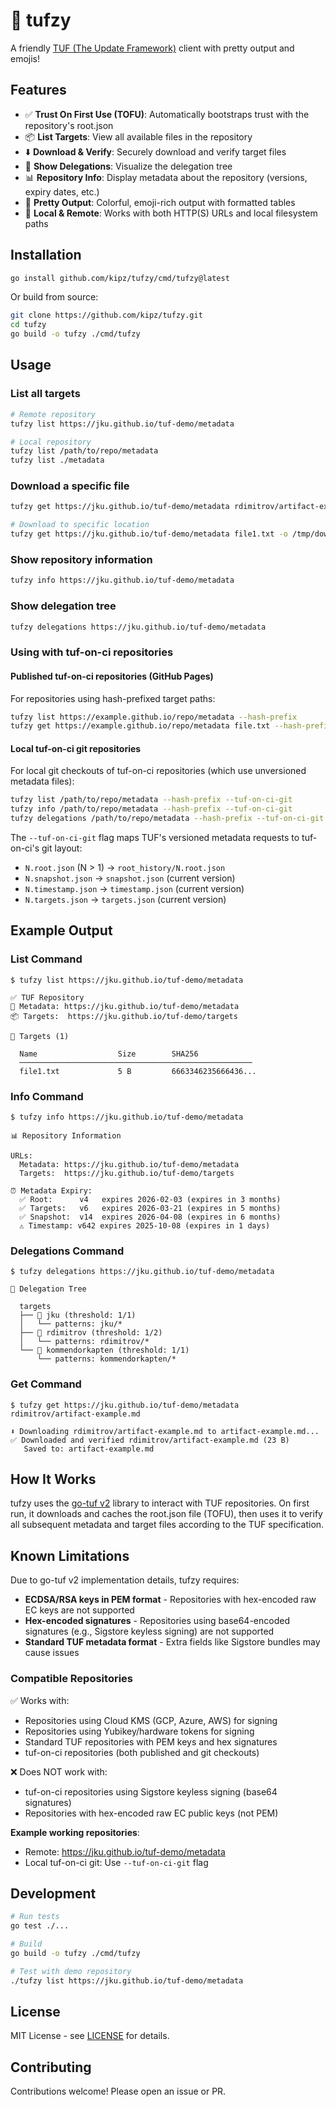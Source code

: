 # 🎯 tufzy

A friendly [TUF (The Update Framework)](https://theupdateframework.io/) client with pretty output and emojis!

## Features

- ✅ **Trust On First Use (TOFU)**: Automatically bootstraps trust with the repository's root.json
- 📦 **List Targets**: View all available files in the repository
- ⬇️  **Download & Verify**: Securely download and verify target files
- 🌳 **Show Delegations**: Visualize the delegation tree
- 📊 **Repository Info**: Display metadata about the repository (versions, expiry dates, etc.)
- 🎨 **Pretty Output**: Colorful, emoji-rich output with formatted tables
- 📁 **Local & Remote**: Works with both HTTP(S) URLs and local filesystem paths

## Installation

```bash
go install github.com/kipz/tufzy/cmd/tufzy@latest
```

Or build from source:

```bash
git clone https://github.com/kipz/tufzy.git
cd tufzy
go build -o tufzy ./cmd/tufzy
```

## Usage

### List all targets

```bash
# Remote repository
tufzy list https://jku.github.io/tuf-demo/metadata

# Local repository
tufzy list /path/to/repo/metadata
tufzy list ./metadata
```

### Download a specific file

```bash
tufzy get https://jku.github.io/tuf-demo/metadata rdimitrov/artifact-example.md

# Download to specific location
tufzy get https://jku.github.io/tuf-demo/metadata file1.txt -o /tmp/downloaded.txt
```

### Show repository information

```bash
tufzy info https://jku.github.io/tuf-demo/metadata
```

### Show delegation tree

```bash
tufzy delegations https://jku.github.io/tuf-demo/metadata
```

### Using with tuf-on-ci repositories

#### Published tuf-on-ci repositories (GitHub Pages)

For repositories using hash-prefixed target paths:

```bash
tufzy list https://example.github.io/repo/metadata --hash-prefix
tufzy get https://example.github.io/repo/metadata file.txt --hash-prefix
```

#### Local tuf-on-ci git repositories

For local git checkouts of tuf-on-ci repositories (which use unversioned metadata files):

```bash
tufzy list /path/to/repo/metadata --hash-prefix --tuf-on-ci-git
tufzy info /path/to/repo/metadata --hash-prefix --tuf-on-ci-git
tufzy delegations /path/to/repo/metadata --hash-prefix --tuf-on-ci-git
```

The `--tuf-on-ci-git` flag maps TUF's versioned metadata requests to tuf-on-ci's git layout:
- `N.root.json` (N > 1) → `root_history/N.root.json`
- `N.snapshot.json` → `snapshot.json` (current version)
- `N.timestamp.json` → `timestamp.json` (current version)
- `N.targets.json` → `targets.json` (current version)

## Example Output

### List Command
```
$ tufzy list https://jku.github.io/tuf-demo/metadata

✅ TUF Repository
📍 Metadata: https://jku.github.io/tuf-demo/metadata
📦 Targets:  https://jku.github.io/tuf-demo/targets

🎯 Targets (1)

  Name                  Size        SHA256
  ────────────────────────────────────────────────────
  file1.txt             5 B         6663346235666436...
```

### Info Command
```
$ tufzy info https://jku.github.io/tuf-demo/metadata

📊 Repository Information

URLs:
  Metadata: https://jku.github.io/tuf-demo/metadata
  Targets:  https://jku.github.io/tuf-demo/targets

⏰ Metadata Expiry:
  ✅ Root:      v4   expires 2026-02-03 (expires in 3 months)
  ✅ Targets:   v6   expires 2026-03-21 (expires in 5 months)
  ✅ Snapshot:  v14  expires 2026-04-08 (expires in 6 months)
  ⚠️ Timestamp: v642 expires 2025-10-08 (expires in 1 days)
```

### Delegations Command
```
$ tufzy delegations https://jku.github.io/tuf-demo/metadata

🌳 Delegation Tree

  targets
  ├── 📄 jku (threshold: 1/1)
  │   └── patterns: jku/*
  ├── 📄 rdimitrov (threshold: 1/2)
  │   └── patterns: rdimitrov/*
  └── 📄 kommendorkapten (threshold: 1/1)
      └── patterns: kommendorkapten/*
```

### Get Command
```
$ tufzy get https://jku.github.io/tuf-demo/metadata rdimitrov/artifact-example.md

⬇️ Downloading rdimitrov/artifact-example.md to artifact-example.md...
✅ Downloaded and verified rdimitrov/artifact-example.md (23 B)
   Saved to: artifact-example.md
```

## How It Works

tufzy uses the [go-tuf v2](https://github.com/theupdateframework/go-tuf) library to interact with TUF repositories. On first run, it downloads and caches the root.json file (TOFU), then uses it to verify all subsequent metadata and target files according to the TUF specification.

## Known Limitations

Due to go-tuf v2 implementation details, tufzy requires:

- **ECDSA/RSA keys in PEM format** - Repositories with hex-encoded raw EC keys are not supported
- **Hex-encoded signatures** - Repositories using base64-encoded signatures (e.g., Sigstore keyless signing) are not supported
- **Standard TUF metadata format** - Extra fields like Sigstore bundles may cause issues

### Compatible Repositories

✅ Works with:
- Repositories using Cloud KMS (GCP, Azure, AWS) for signing
- Repositories using Yubikey/hardware tokens for signing
- Standard TUF repositories with PEM keys and hex signatures
- tuf-on-ci repositories (both published and git checkouts)

❌ Does NOT work with:
- tuf-on-ci repositories using Sigstore keyless signing (base64 signatures)
- Repositories with hex-encoded raw EC public keys (not PEM)

**Example working repositories**:
- Remote: https://jku.github.io/tuf-demo/metadata
- Local tuf-on-ci git: Use `--tuf-on-ci-git` flag

## Development

```bash
# Run tests
go test ./...

# Build
go build -o tufzy ./cmd/tufzy

# Test with demo repository
./tufzy list https://jku.github.io/tuf-demo/metadata
```

## License

MIT License - see [LICENSE](LICENSE) for details.

## Contributing

Contributions welcome! Please open an issue or PR.

